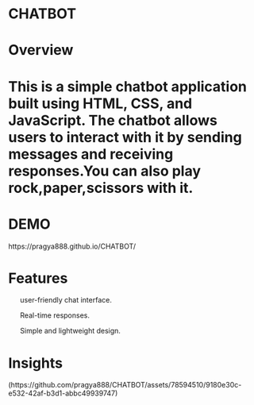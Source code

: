 # CHATBOT
<h1>Overview<h1>
This is a simple chatbot application built using HTML, CSS, and JavaScript. The chatbot allows users to interact with it by sending messages and receiving responses.You can also play rock,paper,scissors with it.

<h1>DEMO</h1>
https://pragya888.github.io/CHATBOT/

<h1>Features</h1>
<ol>user-friendly chat interface.</ol>
<ol>Real-time responses.</ol>
<ol>Simple and lightweight design.</ol>
<h1>Insights</h1>
(https://github.com/pragya888/CHATBOT/assets/78594510/9180e30c-e532-42af-b3d1-abbc49939747)
